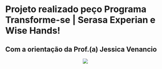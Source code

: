 # Projeto realizado peço Programa Transforme-se | Serasa Experian e Wise Hands!

## Com a orientação da Prof.(a) Jessica Venancio

<p align="center">
<img src="https://wisehands.app/wp-content/uploads/2022/10/header_mob_v3.jpg">
</p>
